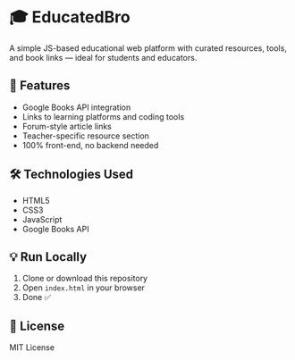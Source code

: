 # 🎓 EducatedBro

A simple JS-based educational web platform with curated resources, tools, and book links — ideal for students and educators.

## 🚀 Features
- Google Books API integration
- Links to learning platforms and coding tools
- Forum-style article links
- Teacher-specific resource section
- 100% front-end, no backend needed


## 🛠 Technologies Used
- HTML5
- CSS3
- JavaScript
- Google Books API

## 💡 Run Locally
1. Clone or download this repository
2. Open `index.html` in your browser
3. Done ✅


## 📝 License
MIT License



